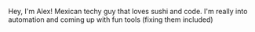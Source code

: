 Hey, I'm Alex!
Mexican techy guy that loves sushi and code.
I'm really into automation and coming up with fun tools (fixing them included)
